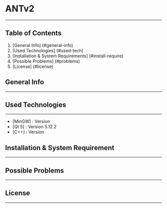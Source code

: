 # ANTv2
***
## Table of Contents
1. [General Info] (#general-info)
2. [Used Technologies] (#used-tech)
3. [Installation & System Requirements] (#install-require)
4. [Possible Problems] (#problems)
5. [License] (#license)

## General Info
***

## Used Technologies
***
* [MinGW] : Version
* [Qt 5] : Version 5.12.2
* [C++] : Version

## Installation & System Requirement
***

## Possible Problems
***

## License
***
